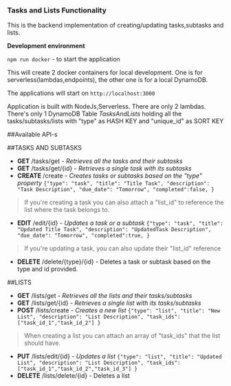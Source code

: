 ### Tasks and Lists Functionality

This is the backend implementation of creating/updating tasks,subtasks and lists.


**Development environment**

`npm run docker` - to start the application

This will create 2 docker containers for local development.
One is for serverless(lambdas,endpoints), the other one is for a local DynamoDB.

The applications will start on `http://localhost:3000`

Application is built with NodeJs,Serverless.
There are only 2 lambdas.
There's only 1 DynamoDB Table *TasksAndLists* holding all the tasks/subtasks/lists with "type" as HASH KEY and "unique_id" as SORT KEY

##Available API-s

##TASKS AND SUBTASKS
- **GET** /tasks/get  - *Retrieves all the tasks and their subtasks*
- **GET** /tasks/get/{id}  - *Retrieves a single task with its subtasks*
- **CREATE** /create  - *Creates tasks or subtasks based on the "type" property*
`{"type": "task",
    "title": "Title Task",
    "description": "Task Description",
    "due_date": "Tomorrow",
    "completed":false,
}`
> If you're creating a task you can also attach a "list_id" to reference the list where the task belongs to.
- **EDIT** /edit/{id}  - *Updates a task or a subtask*
`{"type": "task",
    "title": "Updated Title Task",
    "description": "UpdatedTask Description",
    "due_date": "Tomorrow",
    "completed":true,
}`
> If you're updating a task, you can also update their "list_id" reference
- **DELETE** /delete/{type}/{id} - Deletes a task or subtask based on the type and id provided.


##LISTS

- **GET** /lists/get  - *Retrieves all the lists and their tasks/subtasks*
- **GET** /lists/get/{id}  - *Retrieves a single list with its tasks/subtasks*
- **POST** /lists/create  - *Creates a new list*
`{"type": "list",
    "title": "New List",
    "description": "List Description",
    "task_ids": ["task_id_1","task_id_2"]
}`
> When creating a list you can attach an array of "task_ids" that the list should have.
- **PUT** /lists/edit/{id}  - *Updates a list*
`{"type": "list",
    "title": "Updated List",
    "description": "List Description",
    "task_ids": ["task_id_1","task_id_2","task_id_3"]
}`
- **DELETE** /lists/delete/{id} - Deletes a list

